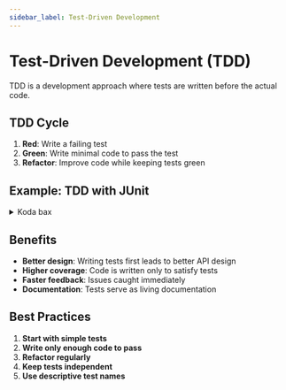 ```yaml
---
sidebar_label: Test-Driven Development
---
```

# Test-Driven Development (TDD)

TDD is a development approach where tests are written before the actual code.

## TDD Cycle

1. **Red**: Write a failing test
2. **Green**: Write minimal code to pass the test
3. **Refactor**: Improve code while keeping tests green

## Example: TDD with JUnit

<details>
<summary>Koda bax</summary>

```java
// Step 1: Write failing test
@Test
void shouldCalculateSum() {
    Calculator calculator = new Calculator();
    assertEquals(8, calculator.add(3, 5));
}

// Step 2: Write minimal implementation
public class Calculator {
    public int add(int a, int b) {
        return a + b;
    }
}

// Step 3: Refactor if needed
public class Calculator {
    public int add(int a, int b) {
        validateInputs(a, b);
        return a + b;
    }
    
    private void validateInputs(int a, int b) {
        if (a < 0 || b < 0) {
            throw new IllegalArgumentException("Negative numbers not allowed");
        }
    }
}
```
</details>

## Benefits

- **Better design**: Writing tests first leads to better API design
- **Higher coverage**: Code is written only to satisfy tests
- **Faster feedback**: Issues caught immediately
- **Documentation**: Tests serve as living documentation

## Best Practices

1. **Start with simple tests**
2. **Write only enough code to pass**
3. **Refactor regularly**
4. **Keep tests independent**
5. **Use descriptive test names**